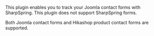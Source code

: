 This plugin enables you to track your Joomla contact forms with SharpSpring. This plugin does not support SharpSpring forms.

Both Joomla contact forms and Hikashop product contact forms are supported.
